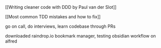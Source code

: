 [[Writing cleaner code with DDD by Paul van der Slot]]

[[Most common TDD mistakes and how to fix]]

go on call, do interviews, learn codebase through PRs

downloaded raindrop.io bookmark manager, testing obsidian workflow on alfred

